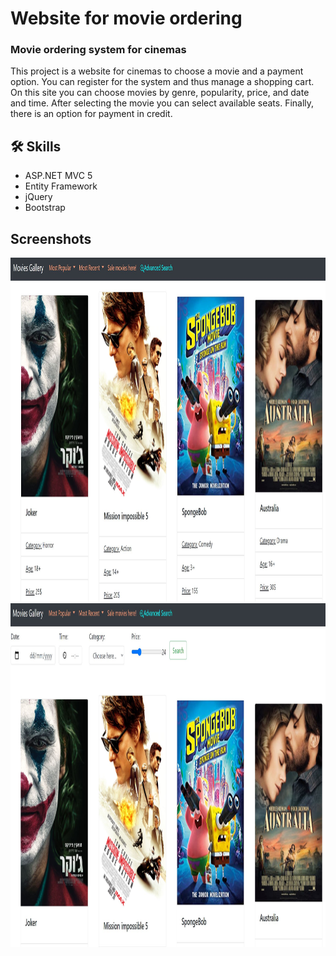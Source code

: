 # Website for movie ordering

### Movie ordering system for cinemas
This project is a website for cinemas to choose a movie and a payment option.
You can register for the system and thus manage a shopping cart.
On this site you can choose movies by genre, popularity, price, and date and time.
After selecting the movie you can select available seats.
Finally, there is an option for payment in credit.


## 🛠 Skills
* ASP.NET MVC 5
* Entity Framework
* jQuery
* Bootstrap


## Screenshots
<img src="CinemaProject/Screenshots/pic1.JPG" width="850" height="550">
<img src="CinemaProject/Screenshots/pic2.JPG" width="850" height="550">
